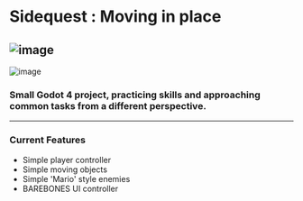 # Sidequest : Moving in place
![image](https://github.com/Schweem/AltPlatformMovement/assets/63567335/5b7872b8-453d-4ec2-8e3d-0bf694141cf6)
------
![image](https://github.com/Schweem/AltPlatformMovement/assets/63567335/e6a5330b-715b-4be8-bc10-1fabe60d9f39)
### Small Godot 4 project, practicing skills and approaching common tasks from a different perspective. 
------
### Current Features
- Simple player controller
- Simple moving objects
- Simple 'Mario' style enemies
- BAREBONES UI controller
